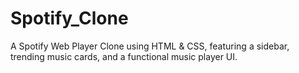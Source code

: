 # Spotify_Clone
A Spotify Web Player Clone using HTML &amp; CSS, featuring a sidebar, trending music cards, and a functional music player UI.
